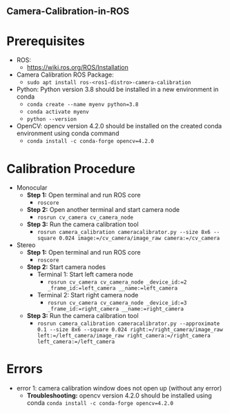 ## Camera-Calibration-in-ROS
# Prerequisites
- ROS:
	- https://wiki.ros.org/ROS/Installation
- Camera Calibration ROS Package:
	- `sudo apt install ros-<ros1-distro>-camera-calibration`
- Python: Python version 3.8 should be installed in a new environment in conda
	- `conda create --name myenv python=3.8`
	- `conda activate myenv`
	- `python --version`
- OpenCV: opencv version 4.2.0 should be installed on the created conda environment using conda command
	- `conda install -c conda-forge opencv=4.2.0`
# Calibration Procedure
- Monocular
	- **Step 1:** Open terminal and run ROS core
		- `roscore`
	- **Step 2:** Open another terminal and start camera node
		- `rosrun cv_camera cv_camera_node`
	- **Step 3:** Run the camera calibration tool
		- `rosrun camera_calibration cameracalibrator.py --size 8x6 --square 0.024 image:=/cv_camera/image_raw camera:=/cv_camera`
- Stereo
	- **Step 1:** Open terminal and run ROS core
		- `roscore`
	- **Step 2:** Start camera nodes
		- Terminal 1: Start left camera node
			- `rosrun cv_camera cv_camera_node _device_id:=2 _frame_id:=left_camera __name:=left_camera`
		- Terminal 2: Start right camera node
			- `rosrun cv_camera cv_camera_node _device_id:=3 _frame_id:=right_camera __name:=right_camera`
	- **Step 3:** Run the camera calibration tool
		- `rosrun camera_calibration cameracalibrator.py --approximate 0.1 --size 8x6 --square 0.024 right:=/right_camera/image_raw left:=/left_camera/image_raw right_camera:=/right_camera left_camera:=/left_camera`
# Errors
- error 1: camera calibration window does not open up (without any error)
	- **Troubleshooting:** opencv version 4.2.0 should be installed using conda
	  `conda install -c conda-forge opencv=4.2.0`

